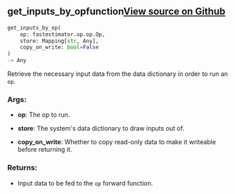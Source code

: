 ## get_inputs_by_op<span class="tag">function</span><a class="sourcelink" href=https://github.com/fastestimator/fastestimator/blob/r1.2/fastestimator/op/op.py/#L77-L102>View source on Github</a>
```python
get_inputs_by_op(
	op: fastestimator.op.op.Op,
	store: Mapping[str, Any],
	copy_on_write: bool=False
)
-> Any
```
Retrieve the necessary input data from the data dictionary in order to run an `op`.


<h3>Args:</h3>


* **op**: The op to run.

* **store**: The system's data dictionary to draw inputs out of.

* **copy_on_write**: Whether to copy read-only data to make it writeable before returning it. 

<h3>Returns:</h3>

<ul class="return-block"><li>    Input data to be fed to the <code>op</code> forward function.</li></ul>

